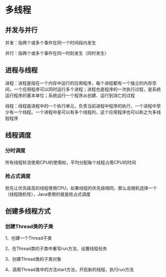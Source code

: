 # 多线程

## 并发与并行

并发：指两个或多个事件在同一个时间段内发生

并行：指两个或多个事件在同一时刻发生（同时发生）

## 进程与线程

进程：进程是指在一个内存中运行的应用程序，每个进程都有一个独立的内存空间，一个应用程序可以同时运行多个进程；进程也是程序的一次执行过程，是系统运行程序的基本单位；系统运行一个程序从创建、运行到消亡的过程

线程：线程是进程中的一个执行单元，负责当前进程中程序的执行，一个进程中至少有一个线程。一个进程中是可以有多个线程的，这个应用程序也可以称之为多线程程序

## 线程调度

### 分时调度

所有线程轮流使用CPU的使用权，平均分配每个线程占用CPU的时间

### 抢占式调度

抢先让优先级高的线程使用CPU，如果线程的优先级相同，那么会随机选择一个（线程随机性），Java使用的就是抢占式调度

## 创建多线程方式

### 创建Thread类的子类

1、创建一个Thread子类

2、在Thread类的子类中重写run方法，设置线程任务

3、创建Thread类的子类对象

4、调用Thread类中的方法start方法，开启新的线程，执行run方法

